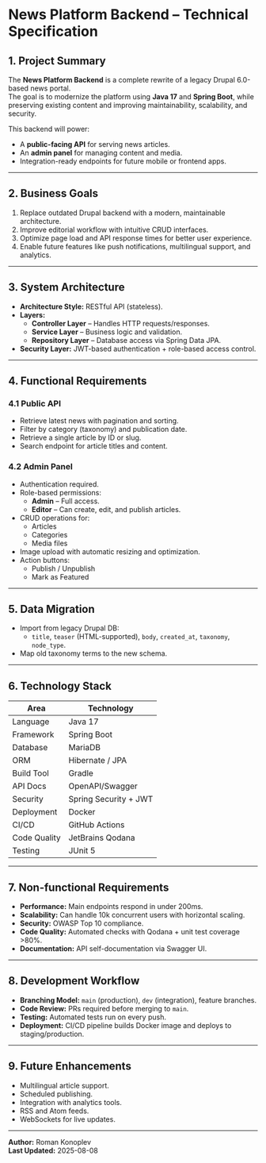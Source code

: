 # News Platform Backend – Technical Specification

## 1. Project Summary
The **News Platform Backend** is a complete rewrite of a legacy Drupal 6.0-based news portal.  
The goal is to modernize the platform using **Java 17** and **Spring Boot**, while preserving existing content and improving maintainability, scalability, and security.

This backend will power:
- A **public-facing API** for serving news articles.
- An **admin panel** for managing content and media.
- Integration-ready endpoints for future mobile or frontend apps.

---

## 2. Business Goals
1. Replace outdated Drupal backend with a modern, maintainable architecture.
2. Improve editorial workflow with intuitive CRUD interfaces.
3. Optimize page load and API response times for better user experience.
4. Enable future features like push notifications, multilingual support, and analytics.

---

## 3. System Architecture
- **Architecture Style:** RESTful API (stateless).
- **Layers:**
    - **Controller Layer** – Handles HTTP requests/responses.
    - **Service Layer** – Business logic and validation.
    - **Repository Layer** – Database access via Spring Data JPA.
- **Security Layer:** JWT-based authentication + role-based access control.

---

## 4. Functional Requirements

### 4.1 Public API
- Retrieve latest news with pagination and sorting.
- Filter by category (taxonomy) and publication date.
- Retrieve a single article by ID or slug.
- Search endpoint for article titles and content.

### 4.2 Admin Panel
- Authentication required.
- Role-based permissions:
    - **Admin** – Full access.
    - **Editor** – Can create, edit, and publish articles.
- CRUD operations for:
    - Articles
    - Categories
    - Media files
- Image upload with automatic resizing and optimization.
- Action buttons:
    - Publish / Unpublish
    - Mark as Featured

---

## 5. Data Migration
- Import from legacy Drupal DB:
    - `title`, `teaser` (HTML-supported), `body`, `created_at`, `taxonomy`, `node_type`.
- Map old taxonomy terms to the new schema.

---

## 6. Technology Stack
| Area              | Technology |
|-------------------|------------|
| Language          | Java 17 |
| Framework         | Spring Boot |
| Database          | MariaDB |
| ORM               | Hibernate / JPA |
| Build Tool        | Gradle |
| API Docs          | OpenAPI/Swagger |
| Security          | Spring Security + JWT |
| Deployment        | Docker |
| CI/CD             | GitHub Actions |
| Code Quality      | JetBrains Qodana |
| Testing           | JUnit 5 |

---

## 7. Non-functional Requirements
- **Performance:** Main endpoints respond in under 200ms.
- **Scalability:** Can handle 10k concurrent users with horizontal scaling.
- **Security:** OWASP Top 10 compliance.
- **Code Quality:** Automated checks with Qodana + unit test coverage >80%.
- **Documentation:** API self-documentation via Swagger UI.

---

## 8. Development Workflow
- **Branching Model:** `main` (production), `dev` (integration), feature branches.
- **Code Review:** PRs required before merging to `main`.
- **Testing:** Automated tests run on every push.
- **Deployment:** CI/CD pipeline builds Docker image and deploys to staging/production.

---

## 9. Future Enhancements
- Multilingual article support.
- Scheduled publishing.
- Integration with analytics tools.
- RSS and Atom feeds.
- WebSockets for live updates.

---

**Author:** Roman Konoplev  
**Last Updated:** 2025-08-08
